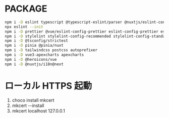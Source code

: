 # PACKAGE

```bash
npm i -D eslint typescript @typescript-eslint/parser @nuxtjs/eslint-config-typescript
npx eslint --init
npm i -D prettier @vue/eslint-config-prettier eslint-config-prettier eslint-plugin-import
npm i -D stylelint stylelint-config-recommended stylelint-config-standard postcss-html stylelint-config-recommended-vue stylelint-prettier
npm i -D @tsconfig/strictest
npm i -D pinia @pinia/nuxt
npm i -D tailwindcss postcss autoprefixer
npm i -D vue3-apexcharts apexcharts
npm i -D @heroicons/vue
npm i -D @nuxtjs/i18n@next
```

# ローカル HTTPS 起動

1. choco install mkcert
2. mkcert --install
3. mkcert localhost 127.0.0.1
